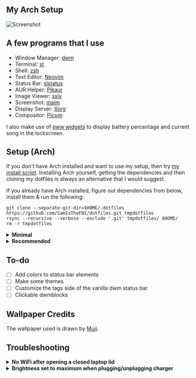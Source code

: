## My Arch Setup
![Screenshot](https://0x0.st/oaVw.png)

## A few programs that I use

- Window Manager: [dwm](https://dwm.suckless.org/)
- Terminal: [st](https://st.suckless.org/)
- Shell: [zsh](https://www.zsh.org/)
- Text Editor: [Neovim](https://github.com/neovim/neovim)
- Status Bar: [slstatus](https://tools.suckless.org/slstatus/)
- AUR Helper: [Pikaur](https://github.com/actionless/pikaur)
- Image Viewer: [sxiv](https://github.com/muennich/sxiv)
- Screenshot: [maim](https://github.com/naelstrof/maim)
- Display Server: [Xorg](https://www.x.org/wiki)
- Compositor: [Picom](https://github.com/yshui/picom)

I also make use of [eww widgets](https://github.com/elkowar/eww) to display battery percentage and current song in the lockscreen.

## Setup (Arch)

If you don't have Arch installed and want to use my setup, then try [my install script](https://github.com/SamIsTheFBI/sami). Installing Arch yourself, getting the dependencies and then cloning my dotfiles is always an alternative that I would suggest.

If you already have Arch installed, figure out dependencies from below, install them & run the following:

```
git clone --separate-git-dir=$HOME/.dotfiles https://github.com/SamIsTheFBI/dotfiles.git tmpdotfiles
rsync --recursive --verbose --exclude '.git' tmpdotfiles/ $HOME/
rm -r tmpdotfiles
```

<details>
<summary><b>Minimal</b></summary><br>
  
With just these, a few not-so-important scripts won't work. Lockscreen won't show battery percentage. You will have to set up keybindings yourself. You'd have to live with the same theme forever (unless you try to change codes which is tedious). But on the bright side, you get a minimal Arch setup & you configure most things so it's more your setup and less mine.
  
- rsync
- xorg
- i3lock-color
- nitrogen
- pamixer
- maim
- dunst
- libnotify
- brightnessctl
- nerd-fonts-jetbrains-mono
- slstatus
- dwm
- dmenu
- rofi
</details>

<details>
<summary><b>Recommended</b></summary><br>

All my scripts should work fine. Changing/saving themes should be a breeze. This will give my complete setup minus the apps.
   
- rsync
- xorg
- xrdb
- i3lock-color
- nitrogen
- pamixer
- maim
- dunst
- libnotify
- brightnessctl
- noto-fonts-cjk
- nerd-fonts-jetbrains-mono
- rofi
- [My dwm build](https://github.com/samisthefbi/dwm)
- [My dmenu build](https://github.com/samisthefbi/dmenu)
- [My st build](https://github.com/samisthefbi/st) (because Alacritty has diminished p10k glyphs)
- [My slstatus configs](https://github.com/samisthefbi/slstatus) (using a single script to display status bar elements sometimes doesn't update on my ultra poor laptop)
- picom
- awk
- [eww](https://github.com/elkowar/eww)
- ffmpeg
- xdotool
- yt-dlp
- paplay
- mpv
- xclip
- colorpicker
- mpc
- mpd
- ncmpcpp
- python-pywal
- imagemagick
- jq
- curl
- wget
- sed
- nvim
- redshift

</details>

## To-do

- [ ] Add colors to status bar elements
- [ ] Make some themes
- [ ] Customize the tags side of the vanilla dwm status bar
- [ ] Clickable dwmblocks

## Wallpaper Credits

The wallpaper used is drawn by [Muji](https://www.pixiv.net/artworks/91389488).

## Troubleshooting

<details>
<summary><b>No WiFi after opening a closed laptop lid</b></summary><br>

This happens because opening a closed laptop lid somehow triggers an event to softblock wifi. Weird thing with the kernel apparently.

A simple workaround for this is to edit `/etc/systemd/logind.conf`, uncomment every `HandleLidSwitch` line and put `ignore` as their value (doing this so that system doesn't suspend/sleep). Then, install `acpid` package and head over to `/etc/acpi/`. Open `handler.sh` (may need to use sudo/doas) and find the line containing `button/lid`. In the `open` case add a new line `/usr/bin/rfkill unblock wifi`. Now enable and start acpid with `sudo systemctl enable --now acpid.service && sudo systemctl start --now acpid.service`
</details>

<details>
<summary><b>Brightness set to maximum when plugging/unplugging charger</b></summary>

To fix this, 

```
sudo systemctl stop systemd-backlight@backlight:acpi_video1.service
sudo systemctl disable systemd-backlight@backlight:acpi_video1.service
```
</details>
